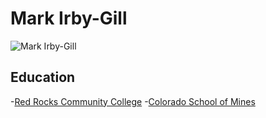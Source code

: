 # Mark Irby-Gill
![Mark Irby-Gill](resume/75kbWIN_20210502_11_21_53_Pro.jpg)
## Education
-[Red Rocks Community College](https://www.rrcc.edu/)
-[Colorado School of Mines](https://www.mines.edu/)
